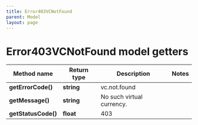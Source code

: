 ```yaml
---
title: Error403VCNotFound
parent: Model
layout: page
---
```


# Error403VCNotFound model getters

Method name | Return type | Description | Notes
------------ | ------------- | ------------- | -------------
**getErrorCode()** | **string** | vc.not.found |
**getMessage()** | **string** | No such virtual currency. |
**getStatusCode()** | **float** | 403 |

